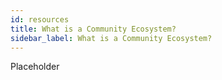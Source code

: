 ```yaml
---
id: resources
title: What is a Community Ecosystem?
sidebar_label: What is a Community Ecosystem?
---
```


Placeholder
